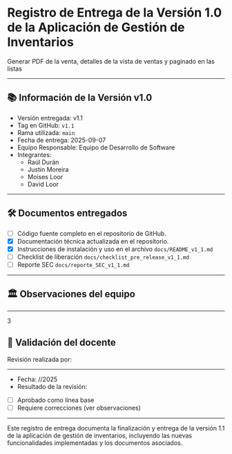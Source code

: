 # Registro de Entrega de la Versión 1.0 de la Aplicación de Gestión de Inventarios

Generar PDF de la venta, detalles de la vista de ventas y paginado en las listas

---

## 📚 Información de la Versión v1.0

* Versión entregada: v1.1
* Tag en GitHub: `v1.1`
* Rama utilizada: `main`
* Fecha de entrega: 2025-09-07
* Equipo Responsable: Equipo de Desarrollo de Software
* Integrantes:
  - Raúl Durán
  - Justin Moreira
  - Moises Loor
  - David Loor

---

## 🛠 Documentos entregados

- [ ] Código fuente completo en el repositorio de GitHub.
- [x] Documentación técnica actualizada en el repositorio.
- [x] Instrucciones de instalación y uso en el archivo `docs/README_v1_1.md`
- [ ] Checklist de liberación `docs/checklist_pre_release_v1_1.md`
- [ ] Reporte SEC `docs/reporte_SEC_v1_1.md`
---

## 🏛️ Observaciones del equipo

---
3
## 📌 Validación del docente

Revisión realizada por:

---
- Fecha: //2025
- Resultado de la revisión:
- [ ] Aprobado como línea base
- [ ] Requiere correcciones (ver observaciones)

---

Este registro de entrega documenta la finalización y entrega de la versión 1.1 de la aplicación de gestión de inventarios, incluyendo las nuevas funcionalidades implementadas y los documentos asociados.

